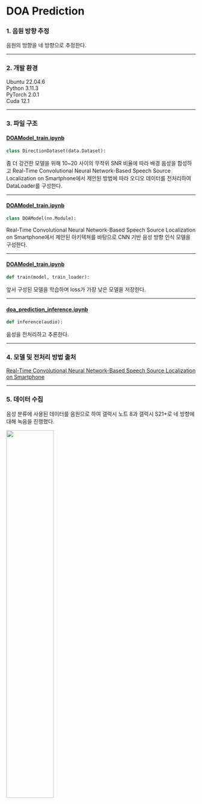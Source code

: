 # DOA Prediction

### 1. 음원 방향 추정

음원의 방향을 네 방향으로 추정한다.

---

### 2. 개발 환경

Ubuntu 22.04.6  
Python 3.11.3  
PyTorch 2.0.1  
Cuda 12.1

---

### 3. 파일 구조

#### [DOAModel_train.ipynb](https://github.com/KOBOT-BOARD12/seeyoursound-model-serving/blob/develop/DOA_prediction/DOAModel_train.ipynb)

```python
class DirectionDataset(data.Dataset):
```

좀 더 강건한 모델을 위해 10~20 사이의 무작위 SNR 비율에 따라 배경 음성을 합성하고 Real-Time Convolutional Neural Network-Based Speech Source Localization on Smartphone에서 제안된 방법에 따라 오디오 데이터를 전처리하여 DataLoader를 구성한다.

---

#### [DOAModel_train.ipynb](https://github.com/KOBOT-BOARD12/seeyoursound-model-serving/blob/develop/DOA_prediction/DOAModel_train.ipynb)

```python
class DOAModel(nn.Module):
```

Real-Time Convolutional Neural Network-Based Speech Source Localization on Smartphone에서 제안된 아키텍쳐를 바탕으로 CNN 기반 음성 방향 인식 모델을 구성한다.

---

#### [DOAModel_train.ipynb](https://github.com/KOBOT-BOARD12/seeyoursound-model-serving/blob/develop/DOA_prediction/DOAModel_train.ipynb)

```python
def train(model, train_loader):
```

앞서 구성된 모델을 학습하며 loss가 가장 낮은 모델을 저장한다.

---

#### [doa_prediction_inference.ipynb](https://github.com/KOBOT-BOARD12/seeyoursound-model-serving/blob/develop/DOA_prediction/doa_prediction_inference.ipynb)

```python
def inference(audio):
```

음성을 전처리하고 추론한다.

---

### 4. 모델 및 전처리 방법 출처

[Real-Time Convolutional Neural Network-Based Speech Source Localization on Smartphone](https://ieeexplore.ieee.org/document/8910614)

---

### 5. 데이터 수집

음성 분류에 사용된 데이터를 음원으로 하여 갤럭시 노트 8과 갤럭시 S21+로 네 방향에 대해 녹음을 진행했다.

<img src="https://i.ibb.co/svG0d5X/recording.jpg" width="50%" height="50%">
